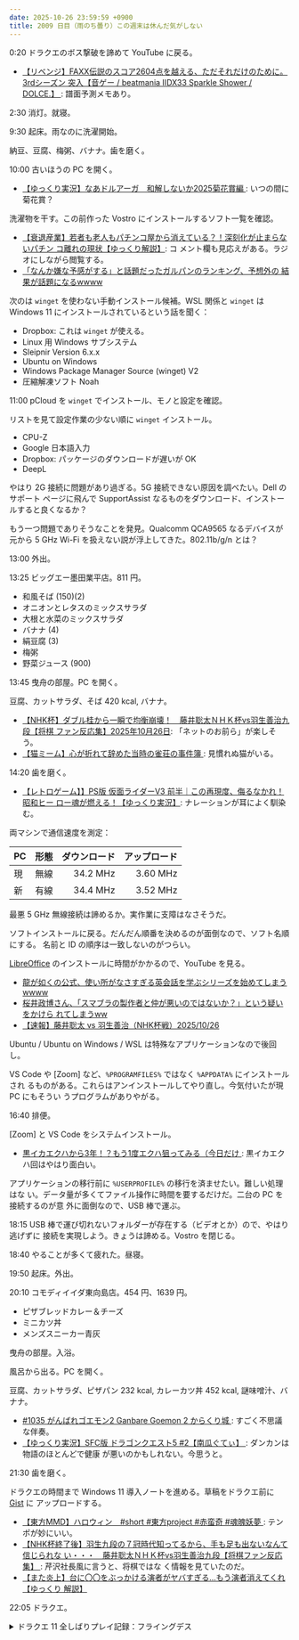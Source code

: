 ```yaml
---
date: 2025-10-26 23:59:59 +0900
title: 2009 日目（雨のち曇り）この週末は休んだ気がしない
---
```


0:20 ドラクエのボス撃破を諦めて YouTube に戻る。

* [【リベンジ】FAXX伝説のスコア2604点を越える、ただそれだけのために。3rdシーズン
  突入【音ゲー / beatmania IIDX33 Sparkle Shower / DOLCE.】
  ](https://www.youtube.com/watch?v=kImO_-TQK1s): 譜面予測メモあり。

2:30 消灯。就寝。

9:30 起床。雨なのに洗濯開始。

納豆、豆腐、梅粥、バナナ。歯を磨く。

10:00 古いほうの PC を開く。

* [【ゆっくり実況】なあドルアーガ　和解しないか2025菊花賞編
  ](https://www.youtube.com/watch?v=VGBhwLrgVB8): いつの間に菊花賞？

洗濯物を干す。この前作った Vostro にインストールするソフト一覧を確認。

* [【衰退産業】若者も老人もパチンコ屋から消えている？！深刻化が止まらないパチン
  コ離れの現状【ゆっくり解説】](https://www.youtube.com/watch?v=e180vLkBmCE): コ
  メント欄も見応えがある。ラジオにしながら閲覧する。
* [「なんか嫌な予感がする」と話題だったガルパンのランキング、予想外の
  結果が話題になるwwww](https://www.youtube.com/watch?v=J3K5buyLc6E)

次のは `winget` を使わない手動インストール候補。WSL 関係と `winget` は Windows
11 にインストールされているという話を聞く：

* Dropbox: これは `winget` が使える。
* Linux 用 Windows サブシステム
* Sleipnir Version 6.x.x
* Ubuntu on Windows
* Windows Package Manager Source (winget) V2
* 圧縮解凍ソフト Noah

11:00 pCloud を `winget` でインストール、モノと設定を確認。

リストを見て設定作業の少ない順に `winget` インストール。

* CPU-Z
* Google 日本語入力
* Dropbox: パッケージのダウンロードが遅いが OK
* DeepL

やはり 2G 接続に問題があり過ぎる。5G 接続できない原因を調べたい。Dell のサポート
ページに飛んで SupportAssist なるものをダウンロード、インストールすると良くなるか？

もう一つ問題でありそうなことを発見。Qualcomm QCA9565 なるデバイスが元から 5 GHz
Wi-Fi を扱えない説が浮上してきた。802.11b/g/n とは？

13:00 外出。

13:25 ビッグエー墨田業平店。811 円。

* 和風そば (150)(2)
* オニオンとレタスのミックスサラダ
* 大根と水菜のミックスサラダ
* バナナ (4)
* 絹豆腐 (3)
* 梅粥
* 野菜ジュース (900)

13:45 曳舟の部屋。PC を開く。

豆腐、カットサラダ、そば 420 kcal, バナナ。

* [【NHK杯】ダブル桂から一瞬で均衡崩壊！　藤井聡太ＮＨＫ杯vs羽生善治九段【将棋
  ファン反応集】2025年10月26日](https://www.youtube.com/watch?v=m5GoGnTWPMs): 
  「ネットのお前ら」が楽しそう。
* [【猫ミーム】心が折れて辞めた当時の雀荘の事件簿
  ](https://www.youtube.com/watch?v=2a007WBitsk): 見慣れぬ猫がいる。

14:20 歯を磨く。

* [【レトロゲーム】】PS版 仮面ライダーV3 前半｜この再現度、侮るなかれ！昭和ヒー
  ロー魂が燃える！【ゆっくり実況】](https://www.youtube.com/watch?v=4t0ypHz_FJc):
  ナレーションが耳によく馴染む。

両マシンで通信速度を測定：

| PC | 形態 | ダウンロード | アップロード |
|----|------|-------------:|-------------:|
| 現 | 無線 | 34.2 MHz | 3.60 MHz |
| 新 | 有線 | 34.4 MHz | 3.52 MHz |

最悪 5 GHz 無線接続は諦めるか。実作業に支障はなさそうだ。

ソフトインストールに戻る。だんだん順番を決めるのが面倒なので、ソフト名順にする。
名前と ID の順序は一致しないのがつらい。

[LibreOffice] のインストールに時間がかかるので、YouTube を見る。

* [龍が如くの公式、使い所がなさすぎる英会話を学ぶシリーズを始めてしまうwwww
  ](https://www.youtube.com/watch?v=pyd2MiFbodo)
* [桜井政博さん、「スマブラの製作者と仲が悪いのではないか？」という疑いをかけら
  れてしまうww](https://www.youtube.com/watch?v=iC82bNVaxtY)
* [【速報】藤井聡太 vs 羽生善治（NHK杯戦）2025/10/26
  ](https://www.youtube.com/watch?v=fEVZd5unLps)

Ubuntu / Ubuntu on Windows / WSL は特殊なアプリケーションなので後回し。

VS Code や [Zoom] など、`%PROGRAMFILES%` ではなく `%APPDATA%` にインストールされ
るものがある。これらはアンインストールしてやり直し。今気付いたが現 PC にもそうい
うプログラムがありやがる。

16:40 排便。

[Zoom] と VS Code をシステムインストール。

* [黒イカエクハから3年！？もう1度エクハ狙ってみる（今日だけ
  ](https://www.youtube.com/watch?v=XehgTkae1b0): 黒イカエクハ回はやはり面白い。

アプリケーションの移行前に `%USERPROFILE%` の移行を済ませたい。難しい処理はな
い。データ量が多くてファイル操作に時間を要するだけだ。二台の PC を接続するのが意
外に面倒なので、USB 棒で運ぶ。

18:15 USB 棒で運び切れないフォルダーが存在する（ビデオとか）ので、やはり逃げずに
接続を実現しよう。きょうは諦める。Vostro を閉じる。

<!-- TODO: [プロファイルを使ってVScodeを他PCへ移行する #VSCode - Qiita](https://qiita.com/The-town/items/dcb29a138908ac79a2ea) -->

18:40 やることが多くて疲れた。昼寝。

19:50 起床。外出。

20:10 コモディイイダ東向島店。454 円、1639 円。

* ピザブレッドカレー＆チーズ
* ミニカツ丼
* メンズスニーカー青灰

曳舟の部屋。入浴。

風呂から出る。PC を開く。

豆腐、カットサラダ、ピザパン 232 kcal, カレーカツ丼 452 kcal, 謎味噌汁、バナナ。

* [#1035 がんばれゴエモン2 Ganbare Goemon 2 からくり城
  ](https://www.youtube.com/watch?v=VpSSqGHJdSw): すごく不思議な伴奏。
* [【ゆっくり実況】SFC版 ドラゴンクエスト5 #2【南瓜ぐてぃ】
  ](https://www.youtube.com/watch?v=HQbguKQMCp8): ダンカンは物語のほとんどで健康
  が悪いのかもしれない。今思うと。

21:30 歯を磨く。

ドラクエの時間まで Windows 11 導入ノートを進める。草稿をドラクエ前に [Gist] に
アップロードする。

* [【東方MMD】ハロウィン　#short #東方project #赤蛮奇 #魂魄妖夢
  ](https://www.youtube.com/shorts/1WOqXqbK0as): テンポが妙にいい。
* [【NHK杯終了後】羽生九段の７冠時代知ってるから、手も足も出ないなんて信じられな
  い・・・　藤井聡太ＮＨＫ杯vs羽生善治九段【将棋ファン反応集】
  ](https://www.youtube.com/watch?v=g4AWBJUzPeI): 芹沢社長風に言うと、将棋ではな
  く情報を見ていたのだ。
* [【また炎上】台に〇〇をぶっかける演者がヤバすぎる…もう演者消えてくれ【ゆっくり
  解説】](https://www.youtube.com/watch?v=71KYSLLJEog)

22:05 ドラクエ。

<details><summary>ドラクエ 11 全しばりプレイ記録：フライングデス</summary>
<p>フライングデスを 60 頭狩ってふしぎなきのみを得る。セーニャの MP を 900 まで上げる。</p>
</details>

[Gist]: <https://gist.github.com/showa-yojyo/d419470d0f9f432c1e8147cdec737fb5>
[LibreOffice]: <https://www.libreoffice.org/>
